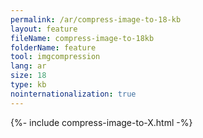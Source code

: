 ```yaml
---
permalink: /ar/compress-image-to-18-kb
layout: feature
fileName: compress-image-to-18kb
folderName: feature
tool: imgcompression
lang: ar
size: 18
type: kb
nointernationalization: true
---
```

{%- include compress-image-to-X.html -%}       
